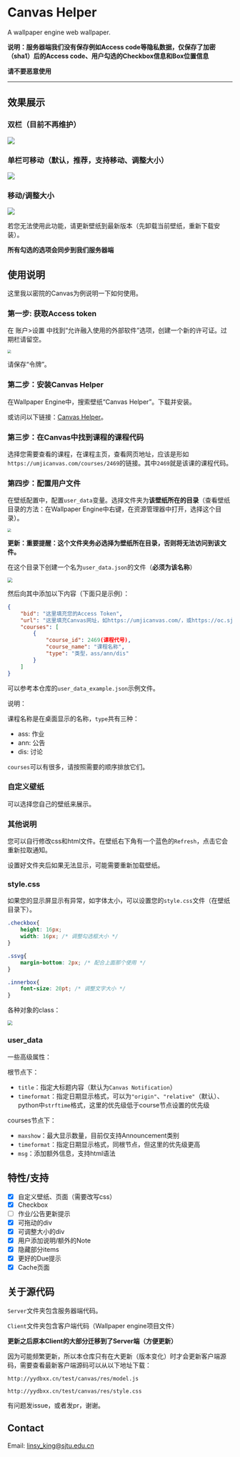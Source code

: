 # Canvas Helper
A wallpaper engine web wallpaper.

**说明：服务器端我们没有保存例如Access code等隐私数据，仅保存了加密（sha1）后的Access code、用户勾选的Checkbox信息和Box位置信息**

**请不要恶意使用**

---

## 效果展示

### 双栏（目前不再维护）

![](https://s3.bmp.ovh/imgs/2022/03/ba8118a1289e7f42.png)

### 单栏可移动（默认，推荐，支持移动、调整大小）

![](https://s3.bmp.ovh/imgs/2022/03/3010e57ffbc1e233.png)

### 移动/调整大小

![](http://www.yydbxx.cn:3000/King/materials/raw/branch/master/Canvas%20Helper/img/resize.gif)

若您无法使用此功能，请更新壁纸到最新版本（先卸载当前壁纸，重新下载安装）。

**所有勾选的选项会同步到我们服务器端**

## 使用说明

这里我以密院的Canvas为例说明一下如何使用。

### 第一步: 获取Access token

在 账户>设置 中找到“允许融入使用的外部软件”选项，创建一个新的许可证。过期栏请留空。

<img src="http://www.yydbxx.cn:3000/King/materials/raw/branch/master/Canvas%20Helper/img/access.png" style="zoom:50%;" />

请保存“令牌”。

### 第二步：安装Canvas Helper

在Wallpaper Engine中，搜索壁纸“Canvas Helper”。下载并安装。

或访问以下链接：[Canvas Helper](https://steamcommunity.com/workshop/filedetails/?id=2784688149)。

### 第三步：在Canvas中找到课程的课程代码

选择您需要查看的课程，在课程主页，查看网页地址，应该是形如`https://umjicanvas.com/courses/2469`的链接。其中`2469`就是该课的课程代码。

### 第四步：配置用户文件

在壁纸配置中，配置`user_data`变量。选择文件夹为**该壁纸所在的目录**（查看壁纸目录的方法：在Wallpaper Engine中右键，在资源管理器中打开，选择这个目录）。

<img src="http://www.yydbxx.cn:3000/King/materials/raw/branch/master/Canvas%20Helper/img/wppath.png" style="zoom:50%;" />

**更新：重要提醒：这个文件夹务必选择为壁纸所在目录，否则将无法访问到该文件。**

在这个目录下创建一个名为`user_data.json`的文件（**必须为该名称**）

<img src="http://www.yydbxx.cn:3000/King/materials/raw/branch/master/Canvas%20Helper/img/explorer.png" style="zoom:67%;" />

然后向其中添加以下内容（下面只是示例）：

```json
{
    "bid": "这里填充您的Access Token",
    "url": "这里填充Canvas网址，如https://umjicanvas.com/，或https://oc.sjtu.edu.cn/",
    "courses": [
        {
            "course_id": 2469(课程代号),
            "course_name": "课程名称",
            "type": "类型，ass/ann/dis"
        }
    ]
}
```

可以参考本仓库的`user_data_example.json`示例文件。

说明：

课程名称是在桌面显示的名称，`type`共有三种：

- ass: 作业
- ann: 公告
- dis: 讨论

`courses`可以有很多，请按照需要的顺序排放它们。

### 自定义壁纸

可以选择您自己的壁纸来展示。

### 其他说明

您可以自行修改css和html文件。在壁纸右下角有一个蓝色的`Refresh`，点击它会重新拉取通知。

设置好文件夹后如果无法显示，可能需要重新加载壁纸。

### style.css

如果您的显示屏显示有异常，如字体太小，可以设置您的`style.css`文件（在壁纸目录下）。

```css
.checkbox{
    height: 16px;
    width: 16px; /* 调整勾选框大小 */
}

.ssvg{
    margin-bottom: 2px; /* 配合上面那个使用 */
}

.innerbox{
    font-size: 20pt; /* 调整文字大小 */
}
```

各种对象的class：

<img src="http://www.yydbxx.cn:3000/King/materials/raw/branch/master/Canvas%20Helper/img/css.png" style="zoom:70%;" />

### user_data

一些高级属性：

根节点下：

- `title`：指定大标题内容（默认为`Canvas Notification`）
- `timeformat`：指定日期显示格式，可以为`"origin"`、`"relative"`（默认）、python中`strftime`格式，这里的优先级低于course节点设置的优先级

courses节点下：

- `maxshow`：最大显示数量，目前仅支持Announcement类别
- `timeformat`：指定日期显示格式，同根节点，但这里的优先级更高
- `msg`：添加额外信息，支持html语法

## 特性/支持

- [x] 自定义壁纸、页面（需要改写css）
- [x] Checkbox
- [ ] 作业/公告更新提示
- [x] 可拖动的div
- [x] 可调整大小的div
- [x] 用户添加说明/额外的Note
- [x] 隐藏部分items
- [x] 更好的Due提示
- [x] Cache页面

## 关于源代码

`Server`文件夹包含服务器端代码。

`Client`文件夹包含客户端代码（Wallpaper engine项目文件）

**更新之后原本Client的大部分迁移到了Server端（方便更新）**

因为可能频繁更新，所以本仓库只有在大更新（版本变化）时才会更新客户端源码，需要查看最新客户端源码可以从以下地址下载：

`http://yydbxx.cn/test/canvas/res/model.js`

`http://yydbxx.cn/test/canvas/res/style.css`

有问题发issue，或者发pr，谢谢。

## Contact

Email: linsy_king@sjtu.edu.cn
